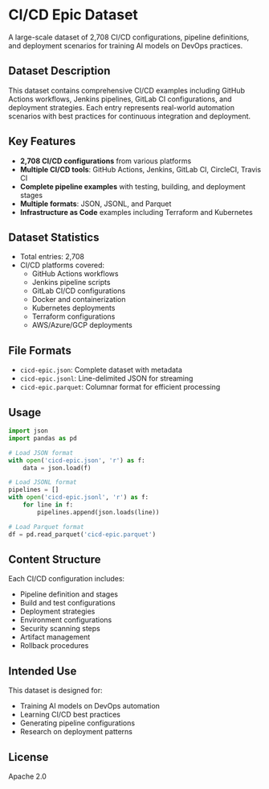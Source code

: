 # CI/CD Epic Dataset

A large-scale dataset of 2,708 CI/CD configurations, pipeline definitions, and deployment scenarios for training AI models on DevOps practices.

## Dataset Description

This dataset contains comprehensive CI/CD examples including GitHub Actions workflows, Jenkins pipelines, GitLab CI configurations, and deployment strategies. Each entry represents real-world automation scenarios with best practices for continuous integration and deployment.

## Key Features

- **2,708 CI/CD configurations** from various platforms
- **Multiple CI/CD tools**: GitHub Actions, Jenkins, GitLab CI, CircleCI, Travis CI
- **Complete pipeline examples** with testing, building, and deployment stages
- **Multiple formats**: JSON, JSONL, and Parquet
- **Infrastructure as Code** examples including Terraform and Kubernetes

## Dataset Statistics

- Total entries: 2,708
- CI/CD platforms covered:
  - GitHub Actions workflows
  - Jenkins pipeline scripts
  - GitLab CI/CD configurations
  - Docker and containerization
  - Kubernetes deployments
  - Terraform configurations
  - AWS/Azure/GCP deployments

## File Formats

- `cicd-epic.json`: Complete dataset with metadata
- `cicd-epic.jsonl`: Line-delimited JSON for streaming
- `cicd-epic.parquet`: Columnar format for efficient processing

## Usage

```python
import json
import pandas as pd

# Load JSON format
with open('cicd-epic.json', 'r') as f:
    data = json.load(f)

# Load JSONL format
pipelines = []
with open('cicd-epic.jsonl', 'r') as f:
    for line in f:
        pipelines.append(json.loads(line))

# Load Parquet format
df = pd.read_parquet('cicd-epic.parquet')
```

## Content Structure

Each CI/CD configuration includes:
- Pipeline definition and stages
- Build and test configurations
- Deployment strategies
- Environment configurations
- Security scanning steps
- Artifact management
- Rollback procedures

## Intended Use

This dataset is designed for:
- Training AI models on DevOps automation
- Learning CI/CD best practices
- Generating pipeline configurations
- Research on deployment patterns

## License

Apache 2.0